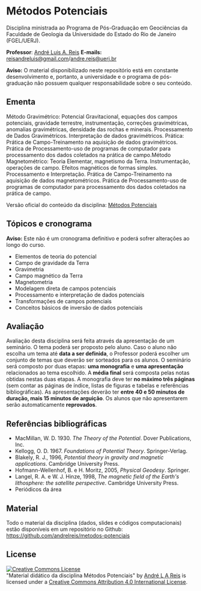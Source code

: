 # Métodos Potenciais
Disciplina ministrada ao Programa de Pós-Graduação em Geociências da Faculdade de Geologia da Universidade do Estado do Rio de Janeiro (FGEL/UERJ).

**Professor**: [André Luis A. Reis](https://www.pinga-lab.org/people/andre.html)
**E-mails:** reisandreluis@gmail.com/andre.reis@uerj.br

**Aviso:** O material disponibilizado neste repositório está em constante desenvolvimento e, portanto, a universidade e o programa de pós-graduação não possuem qualquer responsabilidade sobre o seu conteúdo.

## Ementa

Método  Gravimétrico:  Potencial  Gravitacional,  equações  dos  campos  potenciais,  gravidade terrestre,  instrumentação,  correções  gravimétricas,  anomalias  gravimétricas,  densidade  das rochas   e   minerais.   Processamento   de   Dados   Gravimétricos.   Interpretação   de   dados gravimétricos. Prática: Prática de Campo-Treinamento na aquisição de dados gravimétricos. Prática  de  Processamento-uso  de  programas  de  computador  para  processamento  dos  dados coletados na prática de campo.Método Magnetométrico: Teoria Elementar, magnetismo da Terra. Instrumentação, operações de  campo.  Efeitos  magnéticos  de  formas  simples.  Processamento  e  Interpretação.  Prática  de Campo-Treinamento na aquisição de dados magnetométricos. Prática de Processamento-uso de programas de computador para processamento dos dados coletados na prática de campo.

Versão oficial do conteúdo da disciplina: [Métodos Potenciais](https://www.fgel.uerj.br/site/wp-content/uploads/2019/05/M%c3%a9todos-potenciais_GEL04903.pdf)

## Tópicos e cronograma

**Aviso:** Este não é um cronograma definitivo e poderá sofrer alterações ao longo do curso.

* Elementos de teoria do potencial
* Campo de gravidade da Terra
* Gravimetria
* Campo magnético da Terra
* Magnetometria
* Modelagem direta de campos potenciais
* Processamento e interpretação de dados potenciais
* Transformações de campos potenciais
* Conceitos básicos de inversão de dados potenciais

## Avaliação

Avaliação desta disciplina será feita através da apresentação de um seminário. O tema poderá ser proposto pelo aluno. Caso o aluno não escolha um tema até **data a ser definida**, o Professor poderá escolher um conjunto de temas que deverão ser sorteados para os alunos. O seminário será composto por duas etapas: **uma monografia** e **uma apresentação** relacionados ao tema escolhido. A **média final** será composta pelas notas
obtidas nestas duas etapas. A monografia deve ter **no máximo três páginas** (sem contar as páginas de índice, listas de figuras e
tabelas e referências bibliográficas). As apresentações deverão ter **entre 40 e 50 minutos de duração, mais 15 minutos de arguição**. Os alunos que não apresentarem serão automaticamente **reprovados**.

## Referências bibliográficas

* MacMillan, W. D. 1930. *The Theory of the Potential*. Dover Publications, Inc.
* Kellogg, O. D. 1967. *Foundations of Potential Theory*. Springer-Verlag.
* Blakely, R. J., 1996, *Potential theory in gravity and magnetic applications*. Cambridge
University Press.
* Hofmann-Wellenhof, B. e H. Moritz, 2005, *Physical Geodesy*. Springer.
* Langel, R. A. e W. J. Hinze, 1998, *The magnetic field of the Earth's lithosphere: the
satellite perspective*. Cambridge University Press.
* Periódicos da área

## Material

Todo o material da disciplina (dados, slides e códigos computacionais) estão disponíveis em um repositório no Github:
https://github.com/andrelreis/metodos-potenciais

## License

<a rel="license" href="http://creativecommons.org/licenses/by/4.0/"><img alt="Creative Commons License" style="border-width:0" src="https://i.creativecommons.org/l/by/4.0/88x31.png" /></a><br /><span xmlns:dct="http://purl.org/dc/terms/" href="http://purl.org/dc/dcmitype/Text" property="dct:title" rel="dct:type">"Material didático da disciplina Métodos Potenciais"</span>
by <a xmlns:cc="http://creativecommons.org/ns#" href="https://github.com/andrelreis/metodos-potenciais" property="cc:attributionName" rel="cc:attributionURL">André L A Reis</a> is licensed under a <a rel="license" href="http://creativecommons.org/licenses/by/4.0/">Creative Commons Attribution 4.0 International License</a>.
